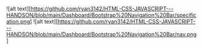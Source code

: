 
![alt text][<https://github.com/ryan3142/HTML-CSS-JAVASCRIPT---HANDSON/blob/main/Dashboard/Bootstrap%20Navigation%20Bar/specification.png>]
![alt text][<https://github.com/ryan3142/HTML-CSS-JAVASCRIPT---HANDSON/blob/main/Dashboard/Bootstrap%20Navigation%20Bar/nav.png>]
